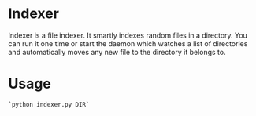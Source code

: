 Indexer
======

Indexer is a file indexer. It smartly indexes random files in a
directory. You can run it one time or start the daemon which
watches a list of directories and automatically moves any new
file to the directory it belongs to.


Usage
===
    `python indexer.py DIR`